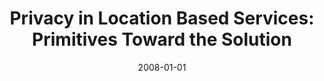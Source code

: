 ---
title: "Privacy in Location Based Services: Primitives Toward the Solution"
collection: publications
permalink: /publication/2008-01-01-Privacy-in-Location-Based-Services-Primitives-Toward-the-Solution
date: 2008-01-01
venue: 'In the proceedings of NCM 2008, The Fourth International Conference on Networked Computing and Advanced Information Management, Gyeongju, Korea, September 2-4, 2008 - Volume 1'
paperurl: 'https://doi.org/10.1109/NCM.2008.137'
citation: ' David Mohaisen,  Dowon Hong,  DaeHun Nyang, &quot;Privacy in Location Based Services: Primitives Toward the Solution.&quot; The Fourth International Conference on Networked Computing and Advanced Information Management, Gyeongju, Korea, September 2-4, 2008 - Volume 1, 2008.'
---